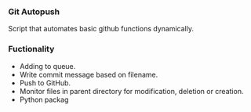 ### Git Autopush
Script that automates basic github functions dynamically.

### Fuctionality
- Adding to queue.
- Write commit message based on filename.
- Push to GitHub.
- Monitor files in parent directory for modification, deletion or creation.
- Python packag